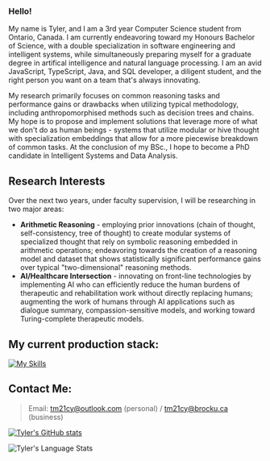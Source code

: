 ### Hello!
My name is Tyler, and I am a 3rd year Computer Science student from Ontario, Canada. I am currently endeavoring toward my Honours Bachelor of Science, with a double specialization in software engineering and intelligent systems, while simultaneously preparing myself for a graduate degree in artifical intelligence and natural language processing. I am an avid JavaScript, TypeScript, Java, and SQL developer, a diligent student, and the right person you want on a team that's always innovating.

My research primarily focuses on common reasoning tasks and performance gains or drawbacks when utilizing typical methodology, including anthropomorphised methods such as decision trees and chains. My hope is to propose and implement solutions that leverage more of what we don't do as human beings - systems that utilize modular or hive thought with specialization embeddings that allow for a more piecewise breakdown of common tasks. At the conclusion of my BSc., I hope to become a PhD candidate in Intelligent Systems and Data Analysis.

## Research Interests
Over the next two years, under faculty supervision, I will be researching in two major areas:
- **Arithmetic Reasoning** - employing prior innovations (chain of thought, self-consistency, tree of thought) to create modular systems of specialized thought that rely on symbolic reasoning embedded in arithmetic operations; endeavoring towards the creation of a reasoning model and dataset that shows statistically significant performance gains over typical "two-dimensional" reasoning methods.
- **AI/Healthcare Intersection** - innovating on front-line technologies by implementing AI who can efficiently reduce the human burdens of therapeutic and rehabilitation work without directly replacing humans; augmenting the work of humans through AI applications such as dialogue summary, compassion-sensitive models, and working toward Turing-complete therapeutic models.

## My current production stack:<br>
[![My Skills](https://skillicons.dev/icons?i=js,ts,c,cpp,html,css,bots,prisma,mysql,postgres,planetscale,bash,git,linux,latex)](https://skillicons.dev)

## Contact Me:
> Email: tm21cy@outlook.com (personal) / tm21cy@brocku.ca (business)<br>

[![Tyler's GitHub stats](https://github-readme-stats.vercel.app/api?username=tm21cy)](https://github.com/tm21cy/github-readme-stats)

![Tyler's Language Stats](https://github-readme-stats.vercel.app/api/top-langs/?username=tm21cy)
